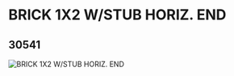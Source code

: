 # BRICK 1X2 W/STUB HORIZ. END
## 30541
![BRICK 1X2 W/STUB HORIZ. END](https://lc-www-live-s.legocdn.com/media/bricks/5/2/4143751.jpg)